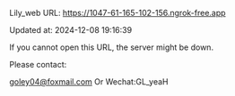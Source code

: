 Lily_web URL: https://1047-61-165-102-156.ngrok-free.app

Updated at: 2024-12-08 19:16:39

If you cannot open this URL, the server might be down.

Please contact: 

goley04@foxmail.com Or Wechat:GL_yeaH